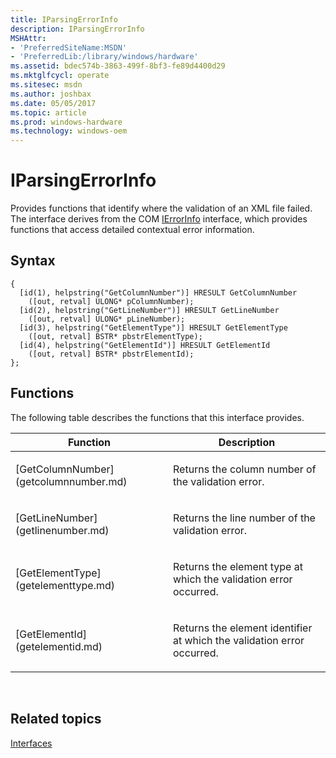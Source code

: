 ```yaml
---
title: IParsingErrorInfo
description: IParsingErrorInfo
MSHAttr:
- 'PreferredSiteName:MSDN'
- 'PreferredLib:/library/windows/hardware'
ms.assetid: bdec574b-3863-499f-8bf3-fe89d4400d29
ms.mktglfcycl: operate
ms.sitesec: msdn
ms.author: joshbax
ms.date: 05/05/2017
ms.topic: article
ms.prod: windows-hardware
ms.technology: windows-oem
---
```


# IParsingErrorInfo


Provides functions that identify where the validation of an XML file failed. The interface derives from the COM [IErrorInfo](http://go.microsoft.com/fwlink/p/?linkid=217161) interface, which provides functions that access detailed contextual error information.

## Syntax


```
{
  [id(1), helpstring("GetColumnNumber")] HRESULT GetColumnNumber
    ([out, retval] ULONG* pColumnNumber);
  [id(2), helpstring("GetLineNumber")] HRESULT GetLineNumber
    ([out, retval] ULONG* pLineNumber);
  [id(3), helpstring("GetElementType")] HRESULT GetElementType
    ([out, retval] BSTR* pbstrElementType);
  [id(4), helpstring("GetElementId")] HRESULT GetElementId
    ([out, retval] BSTR* pbstrElementId);
};
```

## Functions


The following table describes the functions that this interface provides.

<table>
<colgroup>
<col width="50%" />
<col width="50%" />
</colgroup>
<thead>
<tr class="header">
<th>Function</th>
<th>Description</th>
</tr>
</thead>
<tbody>
<tr class="odd">
<td><p>[GetColumnNumber](getcolumnnumber.md)</p></td>
<td><p>Returns the column number of the validation error.</p></td>
</tr>
<tr class="even">
<td><p>[GetLineNumber](getlinenumber.md)</p></td>
<td><p>Returns the line number of the validation error.</p></td>
</tr>
<tr class="odd">
<td><p>[GetElementType](getelementtype.md)</p></td>
<td><p>Returns the element type at which the validation error occurred.</p></td>
</tr>
<tr class="even">
<td><p>[GetElementId](getelementid.md)</p></td>
<td><p>Returns the element identifier at which the validation error occurred.</p></td>
</tr>
</tbody>
</table>

 

## Related topics


[Interfaces](interfaces-wprcontrol.md)

 

 








